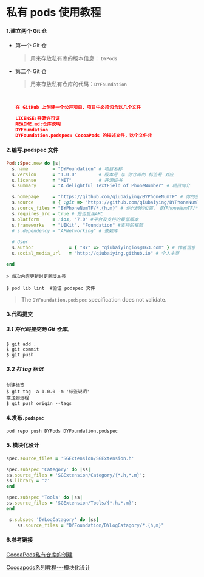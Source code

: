 # 私有 pods 使用教程

#### 1.建立两个 Git 仓

- 第一个 Git 仓

  > 用来存放私有库的版本信息： `DYPods`

  

- 第二个 Git 仓

  > 用来存放私有仓库的代码：`DYFoundation`
  
  ​	
  
  ```json
  在 GitHub 上创建一个公开项目，项目中必须包含这几个文件
  
  LICENSE:开源许可证
  README.md:仓库说明
  DYFoundation
  DYFoundation.podspec: CocoaPods 的描述文件，这个文件非
  ```
  
  
  
  

#### 2.编写.podspec 文件



```ruby
Pod::Spec.new do |s|
  s.name         = "DYFoundation" # 项目名称
  s.version      = "1.0.0"        # 版本号 与 你仓库的 标签号 对应
  s.license      = "MIT"          # 开源证书
  s.summary      = "A delightful TextField of PhoneNumber" # 项目简介

  s.homepage     = "https://github.com/qiubaiying/BYPhoneNumTF" # 你的主页
  s.source       = { :git => "https://github.com/qiubaiying/BYPhoneNumTF.git", :tag => "#{s.version}" }#你的仓库地址，不能用SSH地址
  s.source_files = "BYPhoneNumTF/*.{h,m}" # 你代码的位置， BYPhoneNumTF/*.{h,m} 表示 BYPhoneNumTF 文件夹下所有的.h和.m文件
  s.requires_arc = true # 是否启用ARC
  s.platform     = :ios, "7.0" #平台及支持的最低版本
  s.frameworks   = "UIKit", "Foundation" #支持的框架
  # s.dependency = "AFNetworking" # 依赖库
  
  # User
  s.author             = { "BY" => "qiubaiyingios@163.com" } # 作者信息
  s.social_media_url   = "http://qiubaiying.github.io" # 个人主页

end
```



	> 每次内容更新时更新版本号

```shell
$ pod lib lint  #验证 podspec 文件
```

> The `DYFoundation.podspec` specification does not validate.

#### 3.代码提交

#####  3.1 将代码提交到 Git 仓库。

  ``` shell
$ git add .
$ git commit 
$ git push
  ```

#####  3.2 打 tag 标记

```shell
创建标签
$ git tag -a 1.0.0 -m '标签说明' 
推送到远程
$ git push origin --tags
```



#### 4.发布`.podspec`

```shell
pod repo push DYPods DYFoundation.podspec
```

#### 5. 模块化设计

```ruby
spec.source_files = 'SGExtension/SGExtension.h'

spec.subspec 'Category' do |ss|
ss.source_files = 'SGExtension/Category/{*.h,*.m}';
ss.library = 'z'
end

spec.subspec 'Tools' do |ss|
ss.source_files = 'SGExtension/Tools/{*.h,*.m}';
end
```

```ruby
 s.subspec 'DYLogCatagory' do |ss|
    ss.source_files = "DYFoundation/DYLogCatagory/*.{h,m}"
```



#### 6.参考链接

[CocoaPods私有仓库的创建](http://liqingzhen.top/2017/03/10/CocoaPods%E7%A7%81%E6%9C%89%E4%BB%93%E5%BA%93%E7%9A%84%E5%88%9B%E5%BB%BA/)

[Cocoapods系列教程---模块化设计](https://www.jianshu.com/p/1c986ba7af41)



